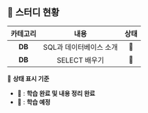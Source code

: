 ## 💭 스터디 현황  

|  카테고리  |  내용  |  상태  |
|:------:|:---:|:----------:|  
| **DB** | SQL과 데이터베이스 소개 | 📗 |
| **DB** | SELECT 배우기 | 📗 |

📖 **상태 표시 기준**  
- 📗 : **학습 완료 및 내용 정리 완료**  
- 📕 : **학습 예정**  